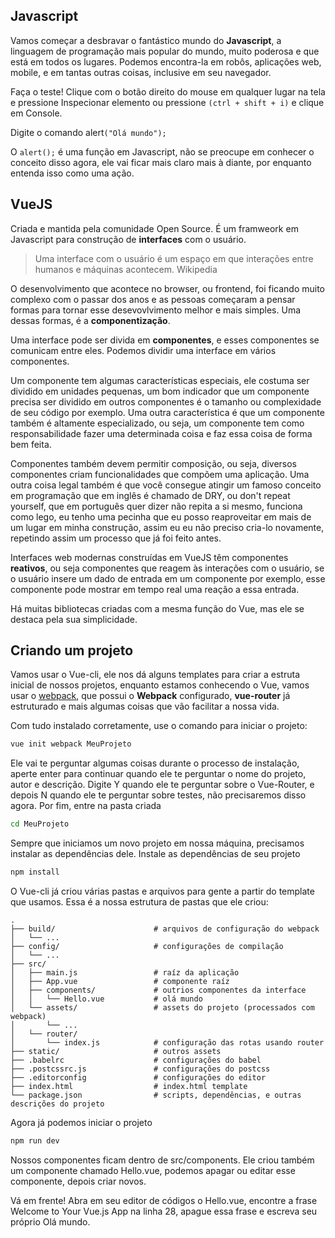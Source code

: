 ## Javascript

Vamos começar a desbravar o fantástico mundo do **Javascript**, a linguagem de programação mais popular do mundo, muito poderosa e que está em todos os lugares. Podemos encontra-la em robôs, aplicações web, mobile, e em tantas outras coisas, inclusive em seu navegador.

Faça o teste! Clique com o botão direito do mouse em qualquer lugar na tela e pressione Inspecionar elemento ou pressione `(ctrl + shift + i)` e clique em Console.

Digite o comando alert`("Olá mundo");`

O `alert();` é uma função em Javascript, não se preocupe em conhecer o conceito disso agora, ele vai ficar mais claro mais à diante, por enquanto entenda isso como uma ação.

## VueJS

Criada e mantida pela comunidade Open Source. É um framweork em Javascript para construção de **interfaces** com o usuário.

> Uma interface com o usuário é um espaço em que interações entre humanos e máquinas acontecem.
> Wikipedia

O desenvolvimento que acontece no browser, ou frontend, foi ficando muito complexo com o passar dos anos e as pessoas começaram a pensar formas para tornar esse desevovlvimento melhor e mais simples. Uma dessas formas, é a **componentização**.

Uma interface pode ser divida em **componentes**, e esses componentes se comunicam entre eles. Podemos dividir uma interface em vários componentes.

Um componente tem algumas características especiais, ele costuma ser dividido em unidades pequenas, um bom indicador que um componente precisa ser dividido em outros componentes é o tamanho ou complexidade de seu código por exemplo. Uma outra característica é que um componente também é altamente especializado, ou seja, um componente tem como responsabilidade fazer uma determinada coisa e faz essa coisa de forma bem feita.

Componentes também devem permitir composição, ou seja, diversos componentes criam funcionalidades que compõem uma aplicação. Uma outra coisa legal também é que você consegue atingir um famoso conceito em programação que em inglês é chamado de DRY, ou don't repeat yourself, que em português quer dizer não repita a si mesmo, funciona como lego, eu tenho uma pecinha que eu posso reaproveitar em mais de um lugar em minha construção, assim eu eu não preciso cria-lo novamente, repetindo assim um processo que já foi feito antes.

Interfaces web modernas construídas em VueJS têm componentes **reativos**, ou seja componentes que reagem às interações com o usuário, se o usuário insere um dado de entrada em um componente por exemplo, esse componente pode mostrar em tempo real uma reação a essa entrada.

Há muitas bibliotecas criadas com a mesma função do Vue, mas ele se destaca pela sua simplicidade.

## Criando um projeto

Vamos usar o Vue-cli, ele nos dá alguns templates para criar a estruta inicial de nossos projetos, enquanto estamos conhecendo o Vue, vamos usar o [webpack](http://vuejs-templates.github.io/webpack/structure.html), que possui o **Webpack** configurado, **vue-router** já estruturado e mais algumas coisas que vão facilitar a nossa vida.

Com tudo instalado corretamente, use o comando para iniciar o projeto:

```bash
vue init webpack MeuProjeto
```

Ele vai te perguntar algumas coisas durante o processo de instalação, aperte enter para continuar quando ele te perguntar o nome do projeto, autor e descrição. Digite Y quando ele te perguntar sobre o Vue-Router, e depois N quando ele te perguntar sobre testes, não precisaremos disso agora. Por fim, entre na pasta criada

```bash
cd MeuProjeto
```

Sempre que iniciamos um novo projeto em nossa máquina, precisamos instalar as dependências dele. Instale as dependências de seu projeto

```bash
npm install
```
O Vue-cli já criou várias pastas e arquivos para gente a partir do template que usamos. Essa é a nossa estrutura de pastas que ele criou:

```
.
├── build/                      # arquivos de configuração do webpack
│   └── ...
├── config/                     # configurações de compilação
│   └── ...
├── src/
│   ├── main.js                 # raíz da aplicação
│   ├── App.vue                 # componente raíz
│   ├── components/             # outrios componentes da interface
│   │   └── Hello.vue           # olá mundo
│   └── assets/                 # assets do projeto (processados com webpack)
│       └── ...
│   └── router/                 
│       └── index.js            # configuração das rotas usando router
├── static/                     # outros assets
├── .babelrc                    # configurações do babel
├── .postcssrc.js               # configurações do postcss
├── .editorconfig               # configurações do editor
├── index.html                  # index.html template
└── package.json                # scripts, dependências, e outras descrições do projeto
```
Agora já podemos iniciar o projeto

```bash
npm run dev
```
Nossos componentes ficam dentro de src/components. Ele criou também um componente chamado Hello.vue, podemos apagar ou editar esse componente, depois criar novos. 

Vá em frente! Abra em seu editor de códigos o Hello.vue, encontre a frase Welcome to Your Vue.js App na linha 28, apague essa frase e escreva seu próprio Olá mundo.